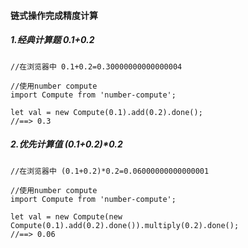 #### 链式操作完成精度计算

##### 1.经典计算题 0.1+0.2

```
//在浏览器中 0.1+0.2=0.30000000000000004

//使用number compute
import Compute from 'number-compute';

let val = new Compute(0.1).add(0.2).done();
//==> 0.3
```

##### 2.优先计算值 (0.1+0.2)\*0.2

```
//在浏览器中 (0.1+0.2)*0.2=0.06000000000000001

//使用number compute
import Compute from 'number-compute';

let val = new Compute(new Compute(0.1).add(0.2).done()).multiply(0.2).done();
//==> 0.06
```
